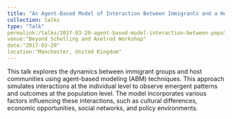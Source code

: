 ```yaml
---
title: "An Agent-Based Model of Interaction Between Immigrants and a Host Population"
collection: talks
type: "Talk"
permalink:/talks/2017-03-20-agent-based-model-interaction-between-populations 
venue:"Beyond Schelling and Axelrod Workshop" 
date:"2017-03-20" 
location:"Manchester, United Kingdom"
---
```

This talk explores the dynamics between immigrant groups and host communities using agent-based modeling (ABM) techniques. This approach simulates interactions at the individual level to observe emergent patterns and outcomes at the population level. The model incorporates various factors influencing these interactions, such as cultural differences, economic opportunities, social networks, and policy environments.
